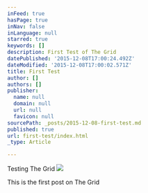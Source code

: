 ```yaml
---
inFeed: true
hasPage: true
inNav: false
inLanguage: null
starred: true
keywords: []
description: First Test of The Grid
datePublished: '2015-12-08T17:00:24.492Z'
dateModified: '2015-12-08T17:00:02.571Z'
title: First Test
author: []
authors: []
publisher:
  name: null
  domain: null
  url: null
  favicon: null
sourcePath: _posts/2015-12-08-first-test.md
published: true
url: first-test/index.html
_type: Article

---
```

Testing The Grid
![](https://the-grid-user-content.s3-us-west-2.amazonaws.com/4f668ca4-efa0-48bd-9ac3-7f94d427c347.jpg)

This is the first post on The Grid